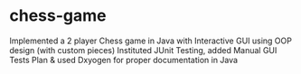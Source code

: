 # chess-game
Implemented a 2 player Chess game in Java with Interactive GUI using OOP design (with custom pieces)
<break>
Instituted JUnit Testing, added Manual GUI Tests Plan &amp; used Dxyogen for proper documentation in Java
